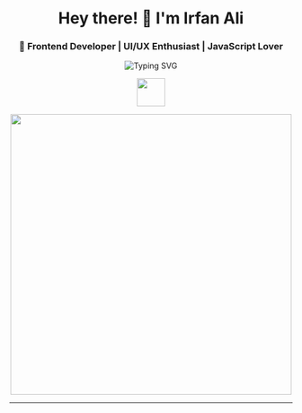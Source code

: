<h1 align="center">Hey there! 👋 I'm Irfan Ali</h1>
<h3 align="center">🚀 Frontend Developer | UI/UX Enthusiast | JavaScript Lover</h3>

<!-- Typing Animation -->
<p align="center">
  <img src="https://readme-typing-svg.herokuapp.com?font=Fira+Code&pause=1000&color=F7B93E&width=500&lines=Frontend+Developer+🔥;React+%7C+Next.js+%7C+TypeScript;Building+awesome+UIs+🚀;Let's+collaborate!+💻" alt="Typing SVG">
</p>

<!-- Wave Animation -->
<p align="center">
  <img src="https://media.giphy.com/media/hvRJCLFzcasrR4ia7z/giphy.gif" width="50px">
</p>

<!-- Floating Icons Animation -->
<p align="center">
  <img src="https://raw.githubusercontent.com/Irfan2426/Irfan2426/main/animated-tech-stack.svg" width="500px"/>
</p>

---
